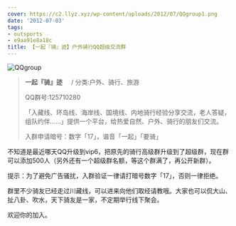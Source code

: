```yaml
---
cover: https://c2.llyz.xyz/wp-content/uploads/2012/07/QQgroup1.png
date: '2012-07-03'
tags:
- outsports
- e9aa91e8a18c
title: 【一起『骑』迹】户外骑行QQ超级交流群
---
```


![QQgroup](https://c2.llyz.xyz/wp-content/uploads/2012/07/QQgroup1.png)

> **一起『骑』迹**     / 分类:户外、骑行、旅游
>
> QQ群号:125710280
>
> 「入藏线、环岛线、海岸线、国境线、内地骑行经验分享交流，老人答疑，组队约伴……」提供一个平台，给热爱自然、户外、骑行的朋友们交流。
>
> 入群申请暗号：数字「17」，谐音「一起」「要骑」

不知道是最近哪天QQ升级到vip6，把原先的骑行高级群升级到了超级群，现在群可以添加500人（另外还有一个超级群名额，等这个群满了，再公开新群）。

提示：为了避免广告骚扰，入群验证一律请打暗号数字「17」，否则一律拒绝。

群里不少骑友已经走过川藏线，可以进来向他们取经请教哦。大家也可以侃大山、扯八卦、吹水，天下骑友是一家，不定期举行线下聚会。

欢迎你的加入。
